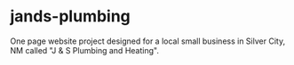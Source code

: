 # jands-plumbing
One page website project designed for a local small business in Silver City, NM called "J &amp; S Plumbing and Heating".
